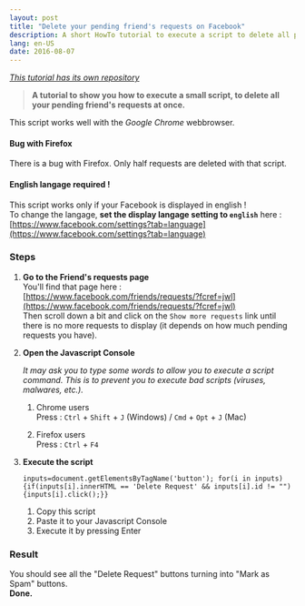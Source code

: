 ```yaml
---
layout: post
title: "Delete your pending friend's requests on Facebook"
description: A short HowTo tutorial to execute a script to delete all pending friend's requests at once.
lang: en-US
date: 2016-08-07
---
```


_[This tutorial has its own repository](https://github.com/dorianbayart/delete-pending-requests-on-facebook)_

> **A tutorial to show you how to execute a small script, to delete all your pending friend's requests at once.**

This script works well with the _Google Chrome_ webbrowser.


#### Bug with Firefox
   There is a bug with Firefox.
   Only half requests are deleted with that script.


#### English langage required !
   This script works only if your Facebook is displayed in english !  
   To change the langage, **set the display langage setting to `english`** here : [https://www.facebook.com/settings?tab=language](https://www.facebook.com/settings?tab=language)


### Steps

1. **Go to the Friend's requests page**  
   You'll find that page here : [https://www.facebook.com/friends/requests/?fcref=jwl](https://www.facebook.com/friends/requests/?fcref=jwl)  
   Then scroll down a bit and click on the `Show more requests` link until there is no more requests to display (it depends on how much pending requests you have).


2. **Open the Javascript Console**  

   _It may ask you to type some words to allow you to execute a script command.
   This is to prevent you to execute bad scripts (viruses, malwares, etc.)._

   1. Chrome users  
Press : `Ctrl` + `Shift` + `J` (Windows) / `Cmd` + `Opt` + `J` (Mac)

   2. Firefox users  
Press : `Ctrl` + `F4`


3. **Execute the script**  

   `inputs=document.getElementsByTagName('button'); for(i in inputs){if(inputs[i].innerHTML == 'Delete Request' && inputs[i].id != "") {inputs[i].click();}}`

   1. Copy this script
   2. Paste it to your Javascript Console
   3. Execute it by pressing Enter


### Result
You should see all the "Delete Request" buttons turning into "Mark as Spam" buttons.  
**Done.**  
